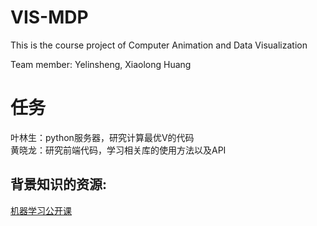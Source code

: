 # VIS-MDP

This is the course project of Computer Animation and Data Visualization

Team member: Yelinsheng, Xiaolong Huang

# 任务
叶林生：python服务器，研究计算最优V的代码  
黄晓龙：研究前端代码，学习相关库的使用方法以及API

## 背景知识的资源:

[机器学习公开课](http://open.163.com/special/opencourse/machinelearning.html)
